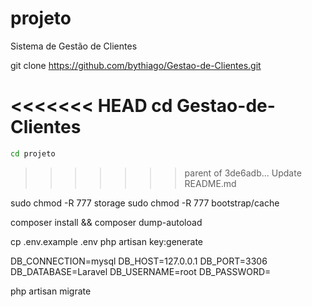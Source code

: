 # projeto
Sistema de Gestão de Clientes

git clone https://github.com/bythiago/Gestao-de-Clientes.git

<<<<<<< HEAD
cd Gestao-de-Clientes
=======
``` bash
cd projeto
```
>>>>>>> parent of 3de6adb... Update README.md

sudo chmod -R 777 storage
sudo chmod -R 777 bootstrap/cache

composer install && composer dump-autoload

cp .env.example .env
php artisan key:generate


DB_CONNECTION=mysql
DB_HOST=127.0.0.1
DB_PORT=3306
DB_DATABASE=Laravel
DB_USERNAME=root
DB_PASSWORD=

php artisan migrate
